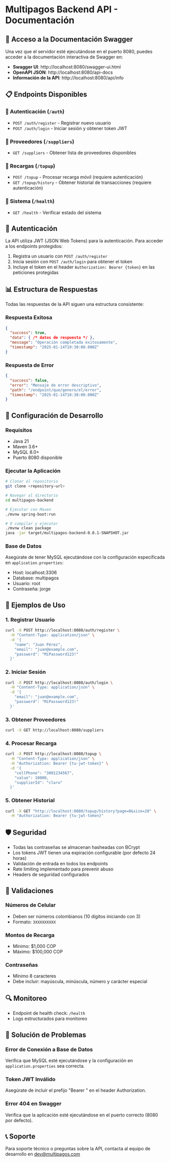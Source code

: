 # Multipagos Backend API - Documentación

## 🚀 Acceso a la Documentación Swagger

Una vez que el servidor esté ejecutándose en el puerto 8080, puedes acceder a la documentación interactiva de Swagger en:

- **Swagger UI**: http://localhost:8080/swagger-ui.html
- **OpenAPI JSON**: http://localhost:8080/api-docs
- **Información de la API**: http://localhost:8080/api/info

## 📋 Endpoints Disponibles

### 🔐 Autenticación (`/auth`)
- `POST /auth/register` - Registrar nuevo usuario
- `POST /auth/login` - Iniciar sesión y obtener token JWT

### 🏢 Proveedores (`/suppliers`)
- `GET /suppliers` - Obtener lista de proveedores disponibles

### 📱 Recargas (`/topup`)
- `POST /topup` - Procesar recarga móvil (requiere autenticación)
- `GET /topup/history` - Obtener historial de transacciones (requiere autenticación)

### 🏥 Sistema (`/health`)
- `GET /health` - Verificar estado del sistema

## 🔑 Autenticación

La API utiliza JWT (JSON Web Tokens) para la autenticación. Para acceder a los endpoints protegidos:

1. Registra un usuario con `POST /auth/register`
2. Inicia sesión con `POST /auth/login` para obtener el token
3. Incluye el token en el header `Authorization: Bearer {token}` en las peticiones protegidas

## 📊 Estructura de Respuestas

Todas las respuestas de la API siguen una estructura consistente:

### Respuesta Exitosa
```json
{
  "success": true,
  "data": { /* datos de respuesta */ },
  "message": "Operación completada exitosamente",
  "timestamp": "2025-01-14T10:30:00.000Z"
}
```

### Respuesta de Error
```json
{
  "success": false,
  "error": "Mensaje de error descriptivo",
  "path": "/endpoint/que/genero/el/error",
  "timestamp": "2025-01-14T10:30:00.000Z"
}
```

## 🔧 Configuración de Desarrollo

### Requisitos
- Java 21
- Maven 3.6+
- MySQL 8.0+
- Puerto 8080 disponible

### Ejecutar la Aplicación
```bash
# Clonar el repositorio
git clone <repository-url>

# Navegar al directorio
cd multipagos-backend

# Ejecutar con Maven
./mvnw spring-boot:run

# O compilar y ejecutar
./mvnw clean package
java -jar target/multipagos-backend-0.0.1-SNAPSHOT.jar
```

### Base de Datos
Asegúrate de tener MySQL ejecutándose con la configuración especificada en `application.properties`:
- Host: localhost:3306
- Database: multipagos
- Usuario: root
- Contraseña: jorge

## 📝 Ejemplos de Uso

### 1. Registrar Usuario
```bash
curl -X POST http://localhost:8080/auth/register \
  -H "Content-Type: application/json" \
  -d '{
    "name": "Juan Pérez",
    "email": "juan@example.com",
    "password": "MiPassword123!"
  }'
```

### 2. Iniciar Sesión
```bash
curl -X POST http://localhost:8080/auth/login \
  -H "Content-Type: application/json" \
  -d '{
    "email": "juan@example.com",
    "password": "MiPassword123!"
  }'
```

### 3. Obtener Proveedores
```bash
curl -X GET http://localhost:8080/suppliers
```

### 4. Procesar Recarga
```bash
curl -X POST http://localhost:8080/topup \
  -H "Content-Type: application/json" \
  -H "Authorization: Bearer {tu-jwt-token}" \
  -d '{
    "cellPhone": "3001234567",
    "value": 10000,
    "supplierId": "claro"
  }'
```

### 5. Obtener Historial
```bash
curl -X GET "http://localhost:8080/topup/history?page=0&size=20" \
  -H "Authorization: Bearer {tu-jwt-token}"
```

## 🛡️ Seguridad

- Todas las contraseñas se almacenan hasheadas con BCrypt
- Los tokens JWT tienen una expiración configurable (por defecto 24 horas)
- Validación de entrada en todos los endpoints
- Rate limiting implementado para prevenir abuso
- Headers de seguridad configurados

## 📱 Validaciones

### Números de Celular
- Deben ser números colombianos (10 dígitos iniciando con 3)
- Formato: `3XXXXXXXXX`

### Montos de Recarga
- Mínimo: $1,000 COP
- Máximo: $100,000 COP

### Contraseñas
- Mínimo 8 caracteres
- Debe incluir: mayúscula, minúscula, número y carácter especial

## 🔍 Monitoreo

- Endpoint de health check: `/health`
- Logs estructurados para monitoreo

## 🐛 Solución de Problemas

### Error de Conexión a Base de Datos
Verifica que MySQL esté ejecutándose y la configuración en `application.properties` sea correcta.

### Token JWT Inválido
Asegúrate de incluir el prefijo "Bearer " en el header Authorization.

### Error 404 en Swagger
Verifica que la aplicación esté ejecutándose en el puerto correcto (8080 por defecto).

## 📞 Soporte

Para soporte técnico o preguntas sobre la API, contacta al equipo de desarrollo en dev@multipagos.com